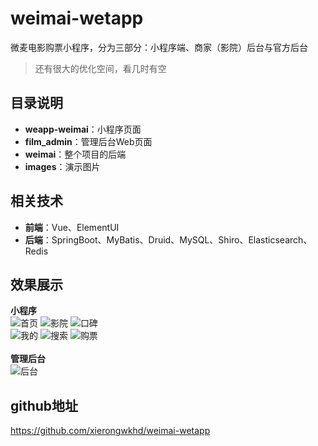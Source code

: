 # weimai-wetapp
微麦电影购票小程序，分为三部分：小程序端、商家（影院）后台与官方后台
> 还有很大的优化空间，看几时有空

## 目录说明
- **weapp-weimai**：小程序页面
- **film_admin**：管理后台Web页面
- **weimai**：整个项目的后端
- **images**：演示图片

## 相关技术
- **前端**：Vue、ElementUI
- **后端**：SpringBoot、MyBatis、Druid、MySQL、Shiro、Elasticsearch、Redis

## 效果展示
**小程序**<br/>
![首页](https://github.com/xierongwkhd/weimai-wetapp/blob/master/images/%E9%A6%96%E9%A1%B5.gif?raw=true)
![影院](https://github.com/xierongwkhd/weimai-wetapp/blob/master/images/%E5%BD%B1%E9%99%A2.gif?raw=true)
![口碑](https://github.com/xierongwkhd/weimai-wetapp/blob/master/images/%E5%8F%A3%E7%A2%91.gif?raw=true)
<br/>
![我的](https://github.com/xierongwkhd/weimai-wetapp/blob/master/images/%E6%88%91%E7%9A%84.gif?raw=true)
![搜索](https://github.com/xierongwkhd/weimai-wetapp/blob/master/images/%E6%90%9C%E7%B4%A2.gif?raw=true)
![购票](https://github.com/xierongwkhd/weimai-wetapp/blob/master/images/%E8%B4%AD%E7%A5%A8.gif?raw=true)
<br/>
<br/>
**管理后台**<br/>
![后台](https://github.com/xierongwkhd/weimai-wetapp/blob/master/images/%E7%AE%A1%E7%90%86%E5%90%8E%E5%8F%B0.gif?raw=true)


## github地址
https://github.com/xierongwkhd/weimai-wetapp




